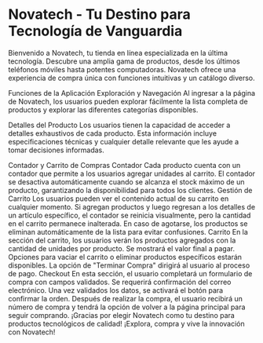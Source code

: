 # Novatech - Tu Destino para Tecnología de Vanguardia


Bienvenido a Novatech, tu tienda en línea especializada en la última tecnología. Descubre una amplia gama de productos, desde los últimos teléfonos móviles hasta potentes computadoras. Novatech ofrece una experiencia de compra única con funciones intuitivas y un catálogo diverso.

Funciones de la Aplicación
Exploración y Navegación
Al ingresar a la página de Novatech, los usuarios pueden explorar fácilmente la lista completa de productos y explorar las diferentes categorías disponibles.

Detalles del Producto
Los usuarios tienen la capacidad de acceder a detalles exhaustivos de cada producto. Esta información incluye especificaciones técnicas y cualquier detalle relevante que les ayude a tomar decisiones informadas.

Contador y Carrito de Compras
Contador
Cada producto cuenta con un contador que permite a los usuarios agregar unidades al carrito.
El contador se desactiva automáticamente cuando se alcanza el stock máximo de un producto, garantizando la disponibilidad para todos los clientes.
Gestión de Carrito
Los usuarios pueden ver el contenido actual de su carrito en cualquier momento.
Si agregan productos y luego regresan a los detalles de un artículo específico, el contador se reinicia visualmente, pero la cantidad en el carrito permanece inalterada.
En caso de agotarse, los productos se eliminan automáticamente de la lista para evitar confusiones.
Carrito
En la sección del carrito, los usuarios verán los productos agregados con la cantidad de unidades por producto.
Se mostrará el valor final a pagar.
Opciones para vaciar el carrito o eliminar productos específicos estarán disponibles.
La opción de "Terminar Compra" dirigirá al usuario al proceso de pago.
Checkout
En esta sección, el usuario completará un formulario de compra con campos validados.
Se requerirá confirmación del correo electrónico.
Una vez validados los datos, se activará el botón para confirmar la orden.
Después de realizar la compra, el usuario recibirá un número de compra y tendrá la opción de volver a la página principal para seguir comprando.
¡Gracias por elegir Novatech como tu destino para productos tecnológicos de calidad! ¡Explora, compra y vive la innovación con Novatech!